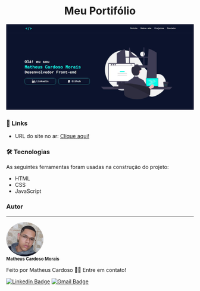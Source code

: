 <h1 align="center">Meu Portifólio</h1>

<img src="./assets/portfolio.jpg" alt="portfolio">

### 🔗 Links

- URL do site no ar: [Clique aqui!](https://matheuscmorais356.github.io/Portfolio/)

### 🛠 Tecnologias

As seguintes ferramentas foram usadas na construção do projeto:

- HTML
- CSS
- JavaScript

### Autor
---

<div style="margin-bottom: 10px; display: flex; flex-direction: column;">
  <img style="border-radius: 50%" src="./assets/myPhoto.jpg" width="100px;" alt="Foto Matheus Cardoso Morais"/>
  <sub><b>Matheus Cardoso Morais</b></sub>
</div>

<p style="margin-bottom: 5px;">Feito por Matheus Cardoso 👋🏽 Entre em contato!</p>

[![Linkedin Badge](https://img.shields.io/badge/-matheus-blue?style=flat-square&logo=Linkedin&logoColor=white&link=https://www.linkedin.com/in/matheus-cmorais356/)](https://www.linkedin.com/in/matheus-cmorais356/) 
[![Gmail Badge](https://img.shields.io/badge/-matheuscmorais356@gmail.com-c14438?style=flat-square&logo=Gmail&logoColor=white&link=mailto:matheuscmorais356@gmail.com)](mailto:matheuscmorais356@gmail.com)


